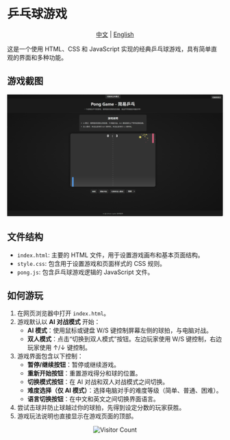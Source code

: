 # 乒乓球游戏

<div align="center">
  <a href="README.md">中文</a> | <a href="README.en.md">English</a>
</div>

这是一个使用 HTML、CSS 和 JavaScript 实现的经典乒乓球游戏，具有简单直观的界面和多种功能。

## 游戏截图

![Pong Game](img/Game_zh.png)

## 文件结构

- `index.html`: 主要的 HTML 文件，用于设置游戏画布和基本页面结构。
- `style.css`: 包含用于设置游戏和页面样式的 CSS 规则。
- `pong.js`: 包含乒乓球游戏逻辑的 JavaScript 文件。

## 如何游玩

1. 在网页浏览器中打开 `index.html`。
2. 游戏默认以 **AI 对战模式** 开始：
   - **AI 模式**：使用鼠标或键盘 W/S 键控制屏幕左侧的球拍，与电脑对战。
   - **双人模式**：点击“切换到双人模式”按钮。左边玩家使用 W/S 键控制，右边玩家使用 ↑/↓ 键控制。
3. 游戏界面包含以下控制：
   - **暂停/继续按钮**：暂停或继续游戏。
   - **重新开始按钮**：重置游戏得分和球的位置。
   - **切换模式按钮**：在 AI 对战和双人对战模式之间切换。
   - **难度选择（仅 AI 模式）**：选择电脑对手的难度等级（简单、普通、困难）。
   - **语言切换按钮**：在中文和英文之间切换界面语言。
4. 尝试击球并防止球越过你的球拍，先得到设定分数的玩家获胜。
5. 游戏玩法说明也直接显示在游戏页面的顶部。
<p align="center">
<img src="https://profile-counter.glitch.me/LeastBit/PingPongGame/count.svg" alt="Visitor Count" />
</p>
